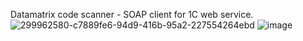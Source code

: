Datamatrix code scanner - SOAP client for 1C web service.
![299962580-c7889fe6-94d9-416b-95a2-227554264ebd](https://github.com/Arsa707/AndroidJavaDatamatrixScan1CSOAPClient/assets/104760838/1d6d4967-bac5-4317-99e3-22fea0b4f5ef)
![image](https://github.com/Arsa707/AndroidJavaDatamatrixScan1CSOAPClient/assets/104760838/53ca1df8-bc0c-4a5a-9eae-dac609be20ab)
